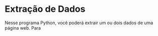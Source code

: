 # Extração de Dados
Nesse programa Python, você poderá extrair um ou dois dados de uma página web.
Para 
